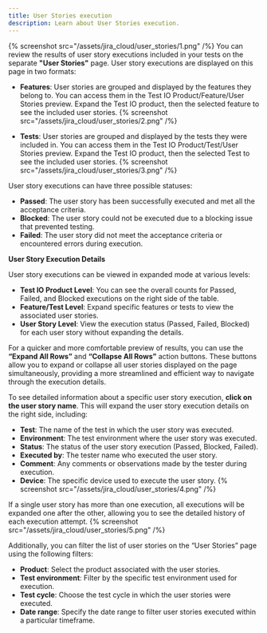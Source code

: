 ```yaml
---
title: User Stories execution
description: Learn about User Stories execution.
---
```


{% screenshot src="/assets/jira_cloud/user_stories/1.png" /%}
You can review the results of user story executions included in your tests on the separate **"User Stories"** page. User story executions are displayed on this page in two formats:

- **Features**: User stories are grouped and displayed by the features they belong to. You can access them in the Test IO Product/Feature/User Stories preview. Expand the Test IO product, then the selected feature to see the included user stories.
{% screenshot src="/assets/jira_cloud/user_stories/2.png" /%}

- **Tests**: User stories are grouped and displayed by the tests they were included in. You can access them in the Test IO Product/Test/User Stories preview. Expand the Test IO product, then the selected Test to see the included user stories.
{% screenshot src="/assets/jira_cloud/user_stories/3.png" /%}

User story executions can have three possible statuses:

- **Passed**: The user story has been successfully executed and met all the acceptance criteria.
- **Blocked**: The user story could not be executed due to a blocking issue that prevented testing.
- **Failed**: The user story did not meet the acceptance criteria or encountered errors during execution.

**User Story Execution Details**

User story executions can be viewed in expanded mode at various levels:
- **Test IO Product Level**: You can see the overall counts for Passed, Failed, and Blocked executions on the right side of the table.
- **Feature/Test Level**: Expand specific features or tests to view the associated user stories.
- **User Story Level**: View the execution status (Passed, Failed, Blocked) for each user story without expanding the details.

For a quicker and more comfortable preview of results, you can use the **“Expand All Rows”** and **“Collapse All Rows”** action buttons. These buttons allow you to expand or collapse all user stories displayed on the page simultaneously, providing a more streamlined and efficient way to navigate through the execution details.

To see detailed information about a specific user story execution, **click on the user story name**. This will expand the user story execution details on the right side, including:
- **Test**: The name of the test in which the user story was executed.
- **Environment**: The test environment where the user story was executed.
- **Status**: The status of the user story execution (Passed, Blocked, Failed).
- **Executed by**: The tester name who executed the user story.
- **Comment**: Any comments or observations made by the tester during execution.
- **Device**: The specific device used to execute the user story.
{% screenshot src="/assets/jira_cloud/user_stories/4.png" /%}

If a single user story has more than one execution, all executions will be expanded one after the other, allowing you to see the detailed history of each execution attempt.
{% screenshot src="/assets/jira_cloud/user_stories/5.png" /%}

Additionally, you can filter the list of user stories on the “User Stories” page using the following filters:
- **Product**: Select the product associated with the user stories.
- **Test environment**: Filter by the specific test environment used for execution.
- **Test cycle**: Choose the test cycle in which the user stories were executed.
- **Date range**: Specify the date range to filter user stories executed within a particular timeframe.
